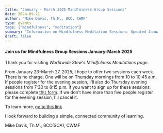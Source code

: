 ```yaml
---
title: "January - March 2025 Mindfulness Group Sessions"
date: 2024-09-21
author: "Mike Davis, Th.M., BCC, CWMF"
type: events
tags: ["mindfulness", "meditation"]
summary: "Information on Mindfulness Meditation Sessions: Updated January 16, 2025"
draft: false
---
```

#### Join us for Mindfulness Group Sessions January-March 2025
Thank you for visiting *Worldwide Stew's Mindfulness Meditations page*. 

From January 23-March 27, 2025, I hope to offer two sessions each week. There is no charge. One will be on Thursday mornings from 10 to 10:45 a.m. If people register for the evening session, I'll also do Thursday evening sessions from 7:30 to 8:15 p.m. If you want to sign up for these sessions, please complete [this form](https://forms.gle/UvJnRzBrt7s4b2pP9). If we don't have more than five people register for the evening session, I'll cancel it. 

To learn more, [go to this link](https://docs.google.com/document/d/1qLyT_e5a_G7SPBSlexmXAhdh5M5zgMcv4sDkWwZ2s-A/edit?usp=sharing)

I look forward to building a simple, connected community of learning. 

Mike Davis, Th.M., BCC(SCA), CWMF

